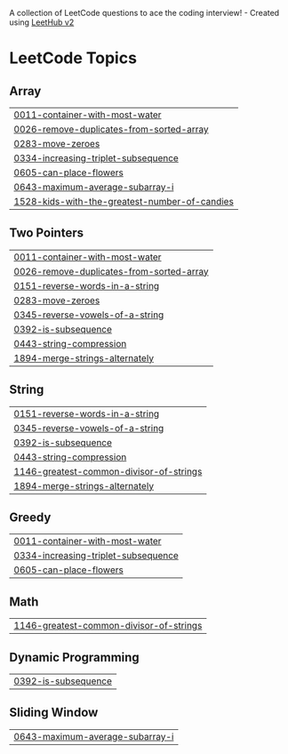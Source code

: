 A collection of LeetCode questions to ace the coding interview! - Created using [LeetHub v2](https://github.com/arunbhardwaj/LeetHub-2.0)
<!---LeetCode Topics Start-->
# LeetCode Topics
## Array
|  |
| ------- |
| [0011-container-with-most-water](https://github.com/chinmaylothe/AlgoDailyGrind/tree/master/0011-container-with-most-water) |
| [0026-remove-duplicates-from-sorted-array](https://github.com/chinmaylothe/AlgoDailyGrind/tree/master/0026-remove-duplicates-from-sorted-array) |
| [0283-move-zeroes](https://github.com/chinmaylothe/AlgoDailyGrind/tree/master/0283-move-zeroes) |
| [0334-increasing-triplet-subsequence](https://github.com/chinmaylothe/AlgoDailyGrind/tree/master/0334-increasing-triplet-subsequence) |
| [0605-can-place-flowers](https://github.com/chinmaylothe/AlgoDailyGrind/tree/master/0605-can-place-flowers) |
| [0643-maximum-average-subarray-i](https://github.com/chinmaylothe/AlgoDailyGrind/tree/master/0643-maximum-average-subarray-i) |
| [1528-kids-with-the-greatest-number-of-candies](https://github.com/chinmaylothe/AlgoDailyGrind/tree/master/1528-kids-with-the-greatest-number-of-candies) |
## Two Pointers
|  |
| ------- |
| [0011-container-with-most-water](https://github.com/chinmaylothe/AlgoDailyGrind/tree/master/0011-container-with-most-water) |
| [0026-remove-duplicates-from-sorted-array](https://github.com/chinmaylothe/AlgoDailyGrind/tree/master/0026-remove-duplicates-from-sorted-array) |
| [0151-reverse-words-in-a-string](https://github.com/chinmaylothe/AlgoDailyGrind/tree/master/0151-reverse-words-in-a-string) |
| [0283-move-zeroes](https://github.com/chinmaylothe/AlgoDailyGrind/tree/master/0283-move-zeroes) |
| [0345-reverse-vowels-of-a-string](https://github.com/chinmaylothe/AlgoDailyGrind/tree/master/0345-reverse-vowels-of-a-string) |
| [0392-is-subsequence](https://github.com/chinmaylothe/AlgoDailyGrind/tree/master/0392-is-subsequence) |
| [0443-string-compression](https://github.com/chinmaylothe/AlgoDailyGrind/tree/master/0443-string-compression) |
| [1894-merge-strings-alternately](https://github.com/chinmaylothe/AlgoDailyGrind/tree/master/1894-merge-strings-alternately) |
## String
|  |
| ------- |
| [0151-reverse-words-in-a-string](https://github.com/chinmaylothe/AlgoDailyGrind/tree/master/0151-reverse-words-in-a-string) |
| [0345-reverse-vowels-of-a-string](https://github.com/chinmaylothe/AlgoDailyGrind/tree/master/0345-reverse-vowels-of-a-string) |
| [0392-is-subsequence](https://github.com/chinmaylothe/AlgoDailyGrind/tree/master/0392-is-subsequence) |
| [0443-string-compression](https://github.com/chinmaylothe/AlgoDailyGrind/tree/master/0443-string-compression) |
| [1146-greatest-common-divisor-of-strings](https://github.com/chinmaylothe/AlgoDailyGrind/tree/master/1146-greatest-common-divisor-of-strings) |
| [1894-merge-strings-alternately](https://github.com/chinmaylothe/AlgoDailyGrind/tree/master/1894-merge-strings-alternately) |
## Greedy
|  |
| ------- |
| [0011-container-with-most-water](https://github.com/chinmaylothe/AlgoDailyGrind/tree/master/0011-container-with-most-water) |
| [0334-increasing-triplet-subsequence](https://github.com/chinmaylothe/AlgoDailyGrind/tree/master/0334-increasing-triplet-subsequence) |
| [0605-can-place-flowers](https://github.com/chinmaylothe/AlgoDailyGrind/tree/master/0605-can-place-flowers) |
## Math
|  |
| ------- |
| [1146-greatest-common-divisor-of-strings](https://github.com/chinmaylothe/AlgoDailyGrind/tree/master/1146-greatest-common-divisor-of-strings) |
## Dynamic Programming
|  |
| ------- |
| [0392-is-subsequence](https://github.com/chinmaylothe/AlgoDailyGrind/tree/master/0392-is-subsequence) |
## Sliding Window
|  |
| ------- |
| [0643-maximum-average-subarray-i](https://github.com/chinmaylothe/AlgoDailyGrind/tree/master/0643-maximum-average-subarray-i) |
<!---LeetCode Topics End-->